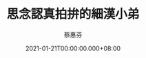 ---
issue: 413
title: 思念認真拍拚的細漢小弟
author: 蔡惠芬
date: 2021-01-21T00:00:00.000+08:00
topic: 懷想
difficulty: 2
wikidata: Q131449259
wikidata_link: https://www.wikidata.org/wiki/Q131449259
author_wikidata_link: https://www.wikidata.org/wiki/Q98096363
author_wikidata: Q98096363
---